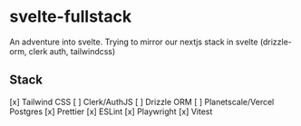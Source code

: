 # svelte-fullstack

 An adventure into svelte. Trying to mirror our nextjs stack in svelte (drizzle-orm, clerk auth, tailwindcss)

## Stack

[x] Tailwind CSS
[ ] Clerk/AuthJS
[ ] Drizzle ORM
[ ] Planetscale/Vercel Postgres
[x] Prettier
[x] ESLint
[x] Playwright
[x] Vitest
